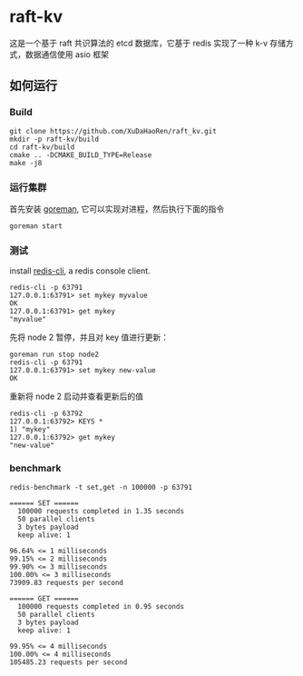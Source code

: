 # raft-kv

这是一个基于 raft 共识算法的 etcd 数据库，它基于 redis 实现了一种 k-v 存储方式，数据通信使用 asio 框架

## 如何运行

### Build
    
    git clone https://github.com/XuDaHaoRen/raft_kv.git
    mkdir -p raft-kv/build
    cd raft-kv/build
    cmake .. -DCMAKE_BUILD_TYPE=Release
    make -j8
    
### 运行集群

首先安装 [goreman](https://github.com/mattn/goreman), 它可以实现对进程，然后执行下面的指令

    goreman start
    
    
### 测试
install [redis-cli](https://github.com/antirez/redis), a redis console client.

    redis-cli -p 63791
    127.0.0.1:63791> set mykey myvalue
    OK
    127.0.0.1:63791> get mykey
    "myvalue"
    
先将 node 2 暂停，并且对 key 值进行更新：

    goreman run stop node2
    redis-cli -p 63791
    127.0.0.1:63791> set mykey new-value
    OK
    
重新将 node 2 启动并查看更新后的值

    redis-cli -p 63792
    127.0.0.1:63792> KEYS *
    1) "mykey"
    127.0.0.1:63792> get mykey
    "new-value"
    
### benchmark

    redis-benchmark -t set,get -n 100000 -p 63791
    
    ====== SET ======
      100000 requests completed in 1.35 seconds
      50 parallel clients
      3 bytes payload
      keep alive: 1
    
    96.64% <= 1 milliseconds
    99.15% <= 2 milliseconds
    99.90% <= 3 milliseconds
    100.00% <= 3 milliseconds
    73909.83 requests per second
    
    ====== GET ======
      100000 requests completed in 0.95 seconds
      50 parallel clients
      3 bytes payload
      keep alive: 1
    
    99.95% <= 4 milliseconds
    100.00% <= 4 milliseconds
    105485.23 requests per second
    
    
    
    
    
    
    

